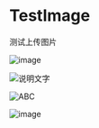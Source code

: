 # TestImage
测试上传图片

![image](https://github.com/liuhongjun719/TestImage/blob/master/screenshots/1.png)

![说明文字](/screenshots/1.png)



![ABC](http://www.baidu.com/img/bdlogo.gif) 


![image](https://github.com/lookingstars/RNMeituan/blob/master/screenshots/2.png)  

